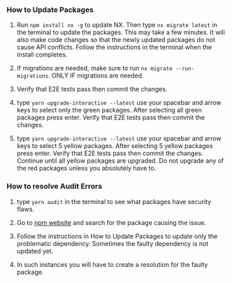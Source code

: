 ### How to Update Packages

1. Run `npm install nx -g` to update NX. Then type `nx migrate latest` in the terminal to update the packages. This may take a few minutes. It will also make code changes so that the newly updated packages do not cause API conflicts. Follow the instructions in the terminal when the install completes.

2. If migrations are needed, make sure to run `nx migrate --run-migrations`. ONLY IF migrations are needed.

3. Verify that E2E tests pass then commit the changes.

4. type `yarn upgrade-interactive --latest` use your spacebar and arrow keys to select only the green packages. After selecting all green packages press enter. Verify that E2E tests pass then commit the changes.

5. type `yarn upgrade-interactive --latest` use your spacebar and arrow keys to select 5 yellow packages. After selecting 5 yellow packages press enter. Verify that E2E tests pass then commit the changes. Continue until all yellow packages are upgraded. Do not upgrade any of the red packages unless you absolutely have to.

### How to resolve Audit Errors

1. type `yarn audit` in the terminal to see what packages have security flaws.

2. Go to [npm website](https://www.npmjs.com/) and search for the package causing the issue.

3. Follow the instructions in How to Update Packages to update only the problematic dependency. Sometimes the faulty dependency is not updated yet.

4. In such instances you will have to create a resolution for the faulty package.
